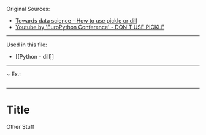 
Original Sources:
- [Towards data science - How to use pickle or dill](https://towardsdatascience.com/multiprocessing-and-pickle-how-to-easily-fix-that-6f7e55dee29d)
- [Youtube by 'EuroPython Conference' - DON'T USE PICKLE](https://www.youtube.com/watch?v=M8lASUaogbA)
---

Used in this file:
- [[Python - dill]]
---

~ Ex.:
```

```
---
# Title
Other Stuff